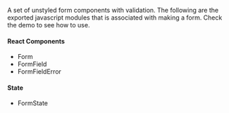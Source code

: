 A set of unstyled form components with validation. The following are the
exported javascript modules that is associated with making a form. Check the
demo to see how to use.

#### React Components

- Form
- FormField
- FormFieldError

#### State

- FormState
